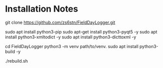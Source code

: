 # Installation Notes

git clone https://github.com/zs6stn/FieldDayLogger.git

sudo apt install python3-pip
sudo apt-get install python3-pyqt5 -y
sudo apt install python3-xmltodict -y
sudo apt install python3-dicttoxml -y

cd FieldDayLogger
python3 -m venv path/to/venv.
sudo apt install python3-build -y

./rebuild.sh

